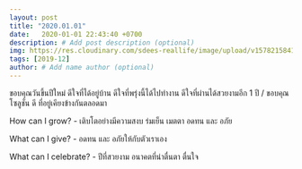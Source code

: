 ```yaml
---
layout: post
title: "2020.01.01"
date:   2020-01-01 22:43:40 +0700
description: # Add post description (optional)
img: https://res.cloudinary.com/sdees-reallife/image/upload/v1578215841/1578215553563.jpg # Add image post (optional)
tags: [2019-12]
author: # Add name author (optional)
---
```

ขอบคุณวันขึ้นปีใหม่ ดีใจที่ได้อยู่บ้าน ดีใจที่พรุ่งนี้ได้ไปทำงาน ดีใจที่ผ่านได้สวยงามอีก 1 ปี / ขอบคุณโซลูชั่น ดี ที่อยู่เคียงข้างกันตลอดมา

<i class="fa fa-child" style="color:plum"></i>

How can I grow? - เติบโตอย่างมีความสงบ ร่มเย็น เมตตา อดทน และ อภัย

What can I give? - อดทน และ อภัยให้กับตัวเราเอง

What can I celebrate? - ปีที่สวยงาม อนาคตที่น่าตื่นตา ตื่นใจ
